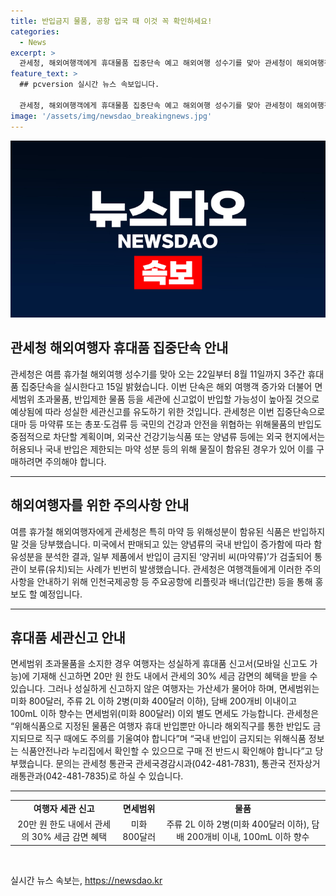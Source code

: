 ```yaml
---
title: 반입금지 물품, 공항 입국 때 이것 꼭 확인하세요!
categories:
  - News
excerpt: >
  관세청, 해외여행객에게 휴대물품 집중단속 예고 해외여행 성수기를 맞아 관세청이 해외여행객을 대상으로 3주간 휴대물품 집중단속을 실시할 예정이라고 밝혔다. 면세범위 초과물품과 반입제한물품 등에 대한 세관신고를 유도하기 위한 조치로, 특히 마약 등 위해성분이 함유된 식품 반입을 금지하고 있으며, 관세청은 이에 대한 주의사항을 안내하고 주요공항에서 홍보도할 예정이다. 또한, 면세범위 초과물품에 대해서는 세금 감면 혜택을 받을 수 있지만 성의 없는 신고로 인한 가산세 부과도 공지되었다. 더불어 해외직구를 통한 위해식품 반입이 금지되므로 이에 대한 주의가 필요하다. (요약문)
feature_text: >
  ## pcversion 실시간 뉴스 속보입니다.

  관세청, 해외여행객에게 휴대물품 집중단속 예고 해외여행 성수기를 맞아 관세청이 해외여행객을 대상으로 3주간 휴대물품 집중단속을 실시할 예정이라고 밝혔다. 면세범위 초과물품과 반입제한물품 등에 대한 세관신고를 유도하기 위한 조치로, 특히 마약 등 위해성분이 함유된 식품 반입을 금지하고 있으며, 관세청은 이에 대한 주의사항을 안내하고 주요공항에서 홍보도할 예정이다. 또한, 면세범위 초과물품에 대해서는 세금 감면 혜택을 받을 수 있지만 성의 없는 신고로 인한 가산세 부과도 공지되었다. 더불어 해외직구를 통한 위해식품 반입이 금지되므로 이에 대한 주의가 필요하다. (요약문)
image: '/assets/img/newsdao_breakingnews.jpg'
---
```


<p><img src="/assets/img/newsdao_breakingnews.jpg" alt="pcversion 속보" /></p>

<h2 data-ke-size="size26">관세청 해외여행자 휴대품 집중단속 안내</h2>

<p data-ke-size="size16">관세청은 여름 휴가철 해외여행 성수기를 맞아 오는 22일부터 8월 11일까지 3주간 휴대품 집중단속을 실시한다고 15일 밝혔습니다. 이번 단속은 해외 여행객 증가와 더불어 면세범위 초과물품, 반입제한 물품 등을 세관에 신고없이 반입할 가능성이 높아질 것으로 예상됨에 따라 성실한 세관신고를 유도하기 위한 것입니다. 관세청은 이번 집중단속으로 대마 등 마약류 또는 총포·도검류 등 국민의 건강과 안전을 위협하는 위해물품의 반입도 중점적으로 차단할 계획이며, 외국산 건강기능식품 또는 양념류 등에는 외국 현지에서는 허용되나 국내 반입은 제한되는 마약 성분 등의 위해 물질이 함유된 경우가 있어 이를 구매하려면 주의해야 합니다.</p>

<hr>

<h2 data-ke-size="size26">해외여행자를 위한 주의사항 안내</h2>

<p data-ke-size="size16">여름 휴가철 해외여행자에게 관세청은 특히 마약 등 위해성분이 함유된 식품은 반입하지 말 것을 당부했습니다. 미국에서 판매되고 있는 양념류의 국내 반입이 증가함에 따라 함유성분을 분석한 결과, 일부 제품에서 반입이 금지된 ‘양귀비 씨(마약류)’가 검출되어 통관이 보류(유치)되는 사례가 빈번히 발생했습니다. 관세청은 여행객들에게 이러한 주의사항을 안내하기 위해 인천국제공항 등 주요공항에 리플릿과 배너(입간판) 등을 통해 홍보도 할 예정입니다.</p>

<hr>

<h2 data-ke-size="size26">휴대품 세관신고 안내</h2>

<p data-ke-size="size16">면세범위 초과물품을 소지한 경우 여행자는 성실하게 휴대품 신고서(모바일 신고도 가능)에 기재해 신고하면 20만 원 한도 내에서 관세의 30% 세금 감면의 혜택을 받을 수 있습니다. 그러나 성실하게 신고하지 않은 여행자는 가산세가 물어야 하며, 면세범위는 미화 800달러, 주류 2L 이하 2병(미화 400달러 이하), 담배 200개비 이내이고 100mL 이하 향수는 면세범위(미화 800달러) 이외 별도 면세도 가능합니다. 관세청은 “위해식품으로 지정된 물품은 여행자 휴대 반입뿐만 아니라 해외직구를 통한 반입도 금지되므로 직구 때에도 주의를 기울여야 합니다”며 “국내 반입이 금지되는 위해식품 정보는 식품안전나라 누리집에서 확인할 수 있으므로 구매 전 반드시 확인해야 합니다”고 당부했습니다. 문의는 관세청 통관국 관세국경감시과(042-481-7831), 통관국 전자상거래통관과(042-481-7835)로 하실 수 있습니다.</p>

<hr>

<table>
  <tr>
    <td style="text-align: center; height: 17px;"><b>여행자 세관 신고</b></td>
    <td style="text-align: center; height: 17px;"><b>면세범위</b></td>
    <td style="text-align: center; height: 17px;"><b>물품</b></td>
  </tr>
  <tr>
    <td style="text-align: center;">20만 원 한도 내에서 관세의 30% 세금 감면 혜택</td>
    <td style="text-align: center;">미화 800달러</td>
    <td style="text-align: center;">주류 2L 이하 2병(미화 400달러 이하), 담배 200개비 이내, 100mL 이하 향수</td>
  </tr>
</table>

<p data-ke-size="size16">&nbsp;</p>
실시간 뉴스 속보는, <a href="https://newsdao.kr" rel="dofollow">https://newsdao.kr</a>


